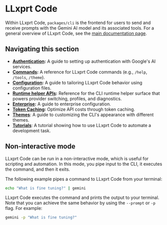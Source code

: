 # LLxprt Code

Within LLxprt Code, `packages/cli` is the frontend for users to send and receive prompts with the Gemini AI model and its associated tools. For a general overview of LLxprt Code, see the [main documentation page](../index.md).

## Navigating this section

- **[Authentication](./authentication.md):** A guide to setting up authentication with Google's AI services.
- **[Commands](./commands.md):** A reference for LLxprt Code commands (e.g., `/help`, `/tools`, `/theme`).
- **[Configuration](./configuration.md):** A guide to tailoring LLxprt Code behavior using configuration files.
- **[Runtime helper APIs](./runtime-helpers.md):** Reference for the CLI runtime helper surface that powers provider switching, profiles, and diagnostics.
- **[Enterprise](./enterprise.md):** A guide to enterprise configuration.
- **[Token Caching](./token-caching.md):** Optimize API costs through token caching.
- **[Themes](./themes.md)**: A guide to customizing the CLI's appearance with different themes.
- **[Tutorials](tutorials.md)**: A tutorial showing how to use LLxprt Code to automate a development task.

## Non-interactive mode

LLxprt Code can be run in a non-interactive mode, which is useful for scripting and automation. In this mode, you pipe input to the CLI, it executes the command, and then it exits.

The following example pipes a command to LLxprt Code from your terminal:

```bash
echo "What is fine tuning?" | gemini
```

LLxprt Code executes the command and prints the output to your terminal. Note that you can achieve the same behavior by using the `--prompt` or `-p` flag. For example:

```bash
gemini -p "What is fine tuning?"
```
